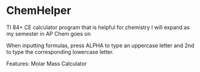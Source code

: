 # ChemHelper
TI 84+ CE calculator program that is helpful for chemistry
I will expand as my semester in AP Chem goes on

When inputting formulas, press ALPHA to type an uppercase letter and 2nd to type the corresponding lowercase letter.

Features:
Molar Mass Calculator
